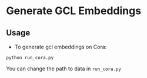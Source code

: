 # Generate GCL Embeddings


## Usage

+ To generate gcl embeddings on Cora:
```
python run_cora.py
```

You can change the path to data in `run_cora.py`
